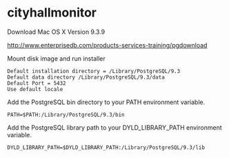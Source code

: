# cityhallmonitor



Download Mac OS X Version 9.3.9

http://www.enterprisedb.com/products-services-training/pgdownload

Mount disk image and run installer

    Default installation directory = /Library/PostgreSQL/9.3
    Default data directory /Library/PostgreSQL/9.3/data
    Default Port = 5432
    Use default locale
    
Add the PostgreSQL bin directory to your PATH environment variable.

`PATH=$PATH:/Library/PostgreSQL/9.3/bin`

Add the PostgreSQL library path to your DYLD_LIBRARY_PATH environment variable.

`DYLD_LIBRARY_PATH=$DYLD_LIBRARY_PATH:/Library/PostgreSQL/9.3/lib`
        
